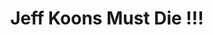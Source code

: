 ---
published: true
title: 'Jeff Koons Must Die !!!'
collection: bagage
release_date: '2015-05-18 00:00:00'
image:
    user/pages/01.Emissions/bagage-6/ouiedire_bagage-6_cover-1.png: { name: ouiedire_bagage-6_cover-1.png, type: image/png, size: 672705, path: user/pages/01.Emissions/bagage-6/ouiedire_bagage-6_cover-1.png }
number: '6'
slug: bagage-6
taxonomy:
    dj: 'Et mon cul c''est du tofu ? '
    artist: ['Besoin Dead', Cancer, 'Cheyenne 40', Daikiri, 'Dr Snuggle & MC Jacqueline', 'Guili Guili Goulag', Hopopop, Jmenfous, 'La Chasse', 'Lahcen Akil and the Chaâbi Brothers', Lichen, 'Llamame La Muerte', Marylin-Rambo, Massicot, 'Mr Marcaille', 'Spagguetta Orghasmmond', Taulard, 'Trotski Nautique', 'Ultra Demon', Usé, 'Wild Classical Music Ensemble', 'la race']
playlists:
    - { title: null, tracks: [{ timecode: '00:00:00', artists: ['Dr Snuggle & MC Jacqueline'], title: 'La Samba' }, { timecode: '00:01:24', artists: ['Wild Classical Music Ensemble'], title: 'Brothers in Civil War' }, { timecode: '00:04:17', artists: ['Spagguetta Orghasmmond'], title: 'L''amour à Charleroi' }, { timecode: '00:07:22', artists: ['La Chasse'], title: 'Le gibier' }, { timecode: '00:09:29', artists: [Massicot], title: 'L''autre (' }, { timecode: '00:12:48', artists: [Marylin-Rambo], title: 'Igor ou quoi ?' }, { timecode: '00:14:06', artists: ['Trotski Nautique'], title: 'ça sent le Mennen' }, { timecode: '00:16:18', artists: [Usé], title: Amphétamine }, { timecode: '00:22:40', artists: ['Llamame La Muerte'], title: 'Matador SS-3000' }, { timecode: '00:23:52', artists: ['Lahcen Akil and the Chaâbi Brothers'], title: Azul }, { timecode: '00:26:23', artists: [Daikiri], title: uiuiui }, { timecode: '00:27:21', artists: ['Ultra Demon'], title: 'Ultra Neuf Trois' }, { timecode: '00:30:52', artists: ['Besoin Dead'], title: 'Camille Claudel' }, { timecode: '00:33:49', artists: [Taulard], title: 'Ville Portuaire' }, { timecode: '00:36:28', artists: [Lichen], title: Faut-il }, { timecode: '00:38:03', artists: ['la race'], title: 'Pilule d''Hitler' }, { timecode: '00:40:25', artists: ['Mr Marcaille'], title: 'Time to Freak' }, { timecode: '00:42:34', artists: ['Cheyenne 40'], title: Traveling }, { timecode: '00:46:18', artists: ['Guili Guili Goulag'], title: Sapric }, { timecode: '00:49:54', artists: [Cancer], title: CNCR }, { timecode: '00:53:30', artists: [Hopopop], title: 'Côtelette en bourse' }, { timecode: '00:58:35', artists: [Jmenfous], title: Depression }] }
presentation: "[http://moncul.org](http://moncul.org\n)"

---